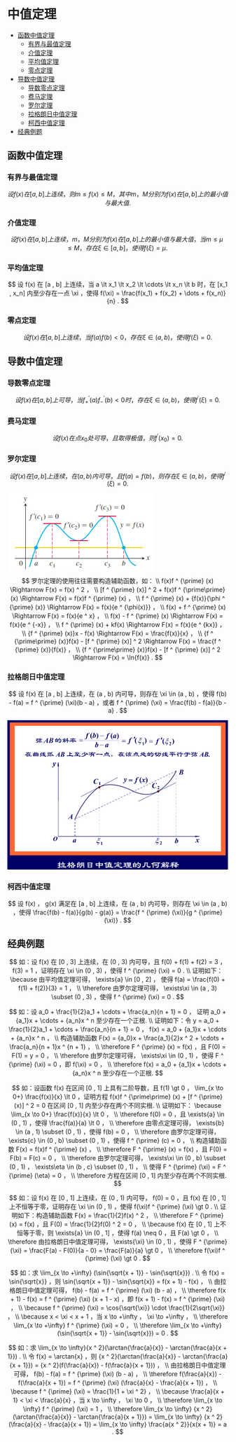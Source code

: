 # 中值定理

* [函数中值定理](#函数中值定理)
  * [有界与最值定理](#有界与最值定理)
  * [介值定理](#介值定理)
  * [平均值定理](#平均值定理)
  * [零点定理](#零点定理)
* [导数中值定理](#导数中值定理)
  * [导数零点定理](#导数零点定理)
  * [费马定理](#费马定理)
  * [罗尔定理](#罗尔定理)
  * [拉格朗日中值定理](#拉格朗日中值定理)
  * [柯西中值定理](#柯西中值定理)
* [经典例题](#经典例题)

## 函数中值定理

### 有界与最值定理

$$
设 f(x) 在 [a , b] 上连续，则 m \le f(x) \le M ，其中 m ， M 分别为 f(x) 在 [a , b] 上的最小值与最大值.
$$

### 介值定理

$$
设 f(x) 在 [a , b] 上连续， m ， M 分别为 f(x) 在 [a , b] 上的最小值与最大值，当 m \le \mu \le M ，存在 \xi \in [a , b] ，使得 f(\xi) = \mu .
$$

### 平均值定理

$$
设 f(x) 在 [a , b] 上连续，当 a \lt x_1 \lt x_2 \lt \cdots \lt x_n \lt b 时，在 [x_1 , x_n] 内至少存在一点 \xi ，使得 f(\xi) = \frac{f(x_1) + f(x_2) + \dots + f(x_n)}{n} .
$$

### 零点定理

$$
设 f(x) 在 [a , b] 上连续，当 f(a)f(b) \lt 0 ，存在 \xi \in (a , b) ，使得 f(\xi) = 0 .
$$

## 导数中值定理

### 导数零点定理

$$
设 f(x) 在 [a , b] 上可导，当 {f ^ {\prime} _{+}(a)}{f ^ {\prime} _{-}(b)} \lt 0 时，存在 \xi \in (a , b) ，使得 f ^ {\prime} (\xi) = 0 .
$$

### 费马定理

$$
设 f(x) 在点 x_0 处可导，且取得极值，则 f ^ {\prime} (x_0) = 0 .
$$

### 罗尔定理

$$
设 f(x) 在 [a , b] 上连续，在 (a , b) 内可导，且 f(a) = f(b) ，则存在 \xi \in (a , b) ，使得 f ^ {\prime} (\xi) = 0 .
$$

![罗尔定理](罗尔定理.png)
$$
罗尔定理的使用往往需要构造辅助函数，如：
\\
f(x)f ^ {\prime} (x) \Rightarrow F(x) = f(x) ^ 2 ，
\\
[f ^ {\prime} (x)] ^ 2 + f(x)f ^ {\prime\prime} (x) \Rightarrow F(x) = f(x)f ^ {\prime} (x) ，
\\
f ^ {\prime} (x) + {f(x)}{\phi ^ {\prime} (x)} \Rightarrow F(x) = f(x){e ^ {\phi(x)}} ，
\\
f(x) + f ^ {\prime} (x) \Rightarrow F(x) = f(x){e ^ x} ，
\\
f(x) - f ^ {\prime} (x) \Rightarrow F(x) = f(x){e ^ {-x}} ，
\\
f ^ {\prime} (x) + kf(x) \Rightarrow F(x) = f(x){e ^ {kx}} ，
\\
{f ^ {\prime} (x)}x - f(x) \Rightarrow F(x) = \frac{f(x)}{x} ，
\\
{f ^ {\prime\prime} (x)}f(x) - [f ^ {\prime} (x)] ^ 2 \Rightarrow F(x) = \frac{f ^ {\prime} (x)}{f(x)} ，
\\
{f ^ {\prime\prime} (x)}f(x) - [f ^ {\prime} (x)] ^ 2 \Rightarrow F(x) = \ln{f(x)} .
$$

### 拉格朗日中值定理

$$
设 f(x) 在 [a , b] 上连续，在 (a , b) 内可导，则存在 \xi \in (a , b) ，使得 f(b) - f(a) = f ^ {\prime} (\xi)(b - a) ，或者 f ^ {\prime} (\xi) = \frac{f(b) - f(a)}{b - a} .
$$

![拉格朗日中值定理](拉格朗日中值定理.png)

### 柯西中值定理

$$
设 f(x) ， g(x) 满足在 [a , b] 上连续，在 (a , b) 内可导，则存在 \xi \in (a , b) ，使得 \frac{f(b) - f(a)}{g(b) - g(a)} = \frac{f ^ {\prime} (\xi)}{g ^ {\prime} (\xi)} .
$$

## 经典例题

$$
如：设 f(x) 在 [0 , 3] 上连续，在 (0 , 3) 内可导，且 f(0) + f(1) + f(2) = 3 ， f(3) = 1 ，证明存在 \xi \in (0 , 3) ，使得 f ^ {\prime} (\xi) = 0 .
\\
证明如下： \because 由平均值定理可得， \exists{a} \in [0 , 2] ， 使得 f(a) = \frac{f(0) + f(1) + f(2)}{3} = 1 ，
\\
\therefore 由罗尔定理可得， \exists\xi \in (a , 3) \subset (0 , 3) ，使得 f ^ {\prime} (\xi) = 0 .
$$

$$
如：设 a_0 + \frac{1}{2}a_1 + \cdots + \frac{a_n}{n + 1} = 0 ， 证明 a_0 + {a_1}x + \cdots + {a_n}x ^ n 至少存在一个正根.
\\
证明如下：令 y = a_0 + \frac{1}{2}a_1 + \cdots + \frac{a_n}{n + 1} = 0 ， f(x) = a_0 + {a_1}x + \cdots + {a_n}x ^ n ，
\\
构造辅助函数 F(x) = {a_0}x + \frac{a_1}{2}x ^ 2 + \cdots + \frac{a_n}{n + 1}x ^ {n + 1} ，
\\
\therefore F ^ {\prime} (x) = f(x) ，且 F(0) = F(1) = y = 0 ，
\\
\therefore 由罗尔定理可得， \exists\xi \in (0 , 1) ，使得 F ^ {\prime} (\xi) = 0 ，即 f(\xi) = 0 ，
\\
\therefore f(x) = a_0 + {a_1}x + \cdots + {a_n}x ^ n 至少存在一个正根.
$$

$$
如：设函数 f(x) 在区间 [0 , 1] 上具有二阶导数，且 f(1) \gt 0 ， \lim_{x \to 0+} \frac{f(x)}{x} \lt 0 ，证明方程 f(x)f ^ {\prime\prime} (x) + [f ^ {\prime} (x)] ^ 2 = 0 在区间 [0 , 1] 内至少存在两个不同实根.
\\
证明如下： \because \lim_{x \to 0+} \frac{f(x)}{x} \lt 0 ，
\\
\therefore f(0) = 0 ，且 \exists{a} \in (0 , 1) ，使得 \frac{f(a)}{a} \lt 0 ，
\\
\therefore 由零点定理可得， \exists{b} \in (a , 1) \subset (0 , 1) ，使得 f(b) = 0 ，
\\
\therefore 由罗尔定理可得， \exists{c} \in (0 , b) \subset (0 , 1) ，使得 f ^ {\prime} (c) = 0 ，
\\
构造辅助函数 F(x) = f(x)f ^ {\prime} (x) ，
\\
\therefore F ^ {\prime} (x) = f(x) ，且 F(0) = F(b) = F(c) = 0 ，
\\
\therefore 由罗尔定理可得， \exists\xi \in (0 , b) \subset (0 , 1) ， \exists\eta \in (b , c) \subset (0 , 1) ，
\\
使得 F ^ {\prime} (\xi) = F ^ {\prime} (\eta) = 0 ，
\\
\therefore 方程在区间 [0 , 1] 内至少存在两个不同实根.
$$

$$
如：设 f(x) 在 [0 , 1] 上连续，在 (0 , 1) 内可导， f(0) = 0 ，且 f(x) 在 [0 , 1] 上不恒等于零，证明存在 \xi \in (0 , 1) ，使得 f(\xi)f ^ {\prime} (\xi) \gt 0 .
\\
证明如下：构造辅助函数 F(x) = \frac{1}{2}f(x) ^ 2 ，
\\
\therefore F ^ {\prime} (x) = f(x) ，且 F(0) = \frac{1}{2}f(0) ^ 2 = 0 ，
\\
\because f(x) 在 [0 , 1] 上不恒等于零，则 \exists{a} \in (0 , 1] ，使得 f(a) \neq 0 ，且 F(a) \gt 0 ，
\\
\therefore 由拉格朗日中值定理可得， \exists{\xi} \in (0 , 1) ，使得 F ^ {\prime} (\xi) = \frac{F(a) - F(0)}{a - 0} = \frac{F(a)}{a} \gt 0 ，
\\
\therefore f(\xi)f ^ {\prime} (\xi) \gt 0 .
$$

$$
如：求 \lim_{x \to +\infty} (\sin{\sqrt{x + 1}} - \sin{\sqrt{x}}) .
\\
令 f(x) = \sin{\sqrt{x}} ，则 \sin{\sqrt{x + 1}} - \sin{\sqrt{x}} = f(x + 1) - f(x) ，
\\
由拉格朗日中值定理可得， f(b) - f(a) = f ^ {\prime} (\xi) (b - a) ，
\\
\therefore f(x + 1) - f(x) = f ^ {\prime} (\xi) (x + 1 - x) ，即 f(x + 1) - f(x) = f ^ {\prime} (\xi) ，
\\
\because f ^ {\prime} (\xi) = \cos{\sqrt{\xi}} \cdot \frac{1}{2\sqrt{\xi}} ，
\\
\because x < \xi < x + 1 ，当 x \to +\infty ， \xi \to +\infty ，
\\
\therefore \lim_{x \to +\infty} f ^ {\prime} (\xi) = 0 ，
\\
\therefore \lim_{x \to +\infty} (\sin{\sqrt{x + 1}} - \sin{\sqrt{x}}) = 0 .
$$

$$
如：求 \lim_{x \to \infty}{x ^ 2}(\arctan{\frac{a}{x}} - \arctan{\frac{a}{x + 1}}) .
\\
令 f(x) = \arctan{x} ，则 {x ^ 2}(\arctan{\frac{a}{x}} - \arctan{\frac{a}{x + 1}}) = {x ^ 2}(f(\frac{a}{x}) - f(\frac{a}{x + 1})) ，
\\
由拉格朗日中值定理可得， f(b) - f(a) = f ^ {\prime} (\xi) (b - a) ，
\\
\therefore f(\frac{a}{x}) - f(\frac{a}{x + 1}) = f ^ {\prime} (\xi) (\frac{a}{x} - \frac{a}{x + 1}) ，
\\
\because f ^ {\prime} (\xi) = \frac{1}{1 + \xi ^ 2} ，
\\
\because \frac{a}{x + 1} < \xi < \frac{a}{x} ，当 x \to \infty ， \xi \to 0 ，
\\
\therefore \lim_{x \to \infty} f ^ {\prime} (\xi) = 1 ，
\\
\therefore \lim_{x \to \infty} {x ^ 2}(\arctan{\frac{a}{x}} - \arctan{\frac{a}{x + 1}}) = \lim_{x \to \infty} {x ^ 2}(\frac{a}{x} - \frac{a}{x + 1}) = \lim_{x \to \infty} \frac{a{x ^ 2}}{x(x + 1)} = a .
$$



